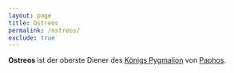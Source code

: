 ```yaml
---
layout: page
title: Ostreos
permalink: /ostreos/
exclude: true
---
```


**Ostreos** ist der oberste Diener des [Königs Pygmalion](/pygmalion/) von [Paphos](/paphos/).
